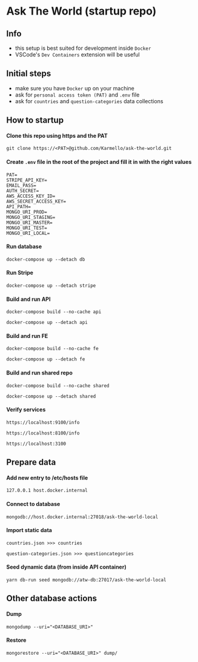 # Ask The World (startup repo)

## Info

- this setup is best suited for development inside `Docker`
- VSCode's `Dev Containers` extension will be useful

## Initial steps

- make sure you have `Docker` up on your machine
- ask for `personal access token (PAT)` and `.env` file
- ask for `countries` and `question-categories` data collections

## How to startup

#### Clone this repo using https and the PAT

```
git clone https://<PAT>@github.com/Karmello/ask-the-world.git
```

#### Create `.env` file in the root of the project and fill it in with the right values

```
PAT=
STRIPE_API_KEY=
EMAIL_PASS=
AUTH_SECRET=
AWS_ACCESS_KEY_ID=
AWS_SECRET_ACCESS_KEY=
API_PATH=
MONGO_URI_PROD=
MONGO_URI_STAGING=
MONGO_URI_MASTER=
MONGO_URI_TEST=
MONGO_URI_LOCAL=
```

#### Run database

```
docker-compose up --detach db
```

#### Run Stripe

```
docker-compose up --detach stripe
```

#### Build and run API

```
docker-compose build --no-cache api
```

```
docker-compose up --detach api
```

#### Build and run FE

```
docker-compose build --no-cache fe
```

```
docker-compose up --detach fe
```

#### Build and run shared repo

```
docker-compose build --no-cache shared
```

```
docker-compose up --detach shared
```

#### Verify services

```
https://localhost:9100/info
```

```
https://localhost:8100/info
```

```
https://localhost:3100
```

## Prepare data

#### Add new entry to /etc/hosts file

```
127.0.0.1 host.docker.internal
```

#### Connect to database

```
mongodb://host.docker.internal:27018/ask-the-world-local
```

#### Import static data

```
countries.json >>> countries
```

```
question-categories.json >>> questioncategories
```

#### Seed dynamic data (from inside API container)

```
yarn db-run seed mongodb://atw-db:27017/ask-the-world-local
```

## Other database actions

#### Dump

```
mongodump --uri="<DATABASE_URI>"
```

#### Restore

```
mongorestore --uri="<DATABASE_URI>" dump/
```
